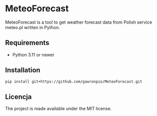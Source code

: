 # MeteoForecast

MeteoForecast is a tool to get weather forecast data from Polish service meteo.pl written in Python.

## Requirements

- Python 3.11 or newer

## Installation

   ```bash
   pip install git+https://github.com/gawronpio/MeteoForecast.git
   ```

## Licencja

The project is made available under the MIT license.
